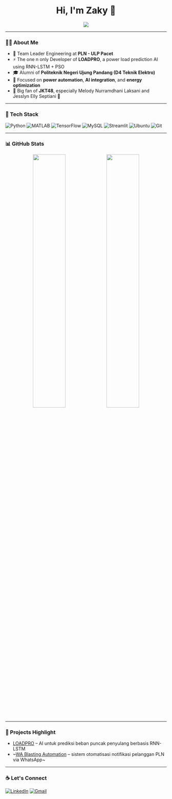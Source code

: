 <h1 align="center">Hi, I'm Zaky 👋</h1>

<p align="center">
  <img src="https://readme-typing-svg.demolab.com/?lines=Team+Leader+of+Engineering+at+PLN;RNN-LSTM+Developer+%F0%9F%9A%80;LOADPRO+Project+Owner;Enthusiast+of+JKT48%2C+AI%2C+and+Automation&center=true&width=500&height=45">
</p>

---

### 👨‍💻 About Me

- 🔌 Team Leader Engineering at **PLN - ULP Pacet**
- ⚡ The one n only Developer of **LOADPRO**, a power load prediction AI using RNN-LSTM + PSO
- 🎓 Alumni of **Politeknik Negeri Ujung Pandang (D4 Teknik Elektro)**
- 🎯 Focused on **power automation**, **AI integration**, and **energy optimization**
- 🎤 Big fan of **JKT48**, especially Melody Nurramdhani Laksani and Jesslyn Elly Septiani 💙

---

### 🚀 Tech Stack

![Python](https://img.shields.io/badge/Python-3.10-blue?logo=python)
![MATLAB](https://img.shields.io/badge/MATLAB-R2023a-orange?logo=Mathworks)
![TensorFlow](https://img.shields.io/badge/TensorFlow-2.x-FF6F00?logo=tensorflow)
![MySQL](https://img.shields.io/badge/MySQL-8.x-4479A1?logo=mysql)
![Streamlit](https://img.shields.io/badge/Streamlit-1.x-FF4B4B?logo=streamlit)
![Ubuntu](https://img.shields.io/badge/Ubuntu-22.04-E95420?logo=ubuntu)
![Git](https://img.shields.io/badge/Git-F05032?logo=git)

---

### 📊 GitHub Stats

<p align="center">
  <img src="https://github-readme-stats.vercel.app/api?username=emperorzaky&show_icons=true&theme=tokyonight&hide_border=true" width="45%"/>
  <img src="https://github-readme-streak-stats.herokuapp.com/?user=emperorzaky&theme=tokyonight&hide_border=true" width="45%"/>
</p>

---

### 🎯 Projects Highlight

- [LOADPRO](https://github.com/emperorzaky/loadpro) – AI untuk prediksi beban puncak penyulang berbasis RNN-LSTM
- ~[WA Blasting Automation](#) – sistem otomatisasi notifikasi pelanggan PLN via WhatsApp~

---

### ☕ Let's Connect

[![LinkedIn](https://img.shields.io/badge/LinkedIn-Zaky%20Pradikto-0077B5?logo=linkedin&logoColor=white)](https://www.linkedin.com/in/zaky-pradikto-970773a4/)
[![Gmail](https://img.shields.io/badge/Gmail-zakypradikto%40gmail.com-D14836?logo=gmail&logoColor=white)](mailto:zakypradikto@gmail.com)
